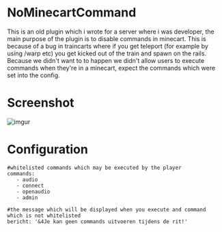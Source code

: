 # NoMinecartCommand
 This is an old plugin which i wrote for a server where i was developer, the main purpose of the plugin is to disable commands in minecart. This is because of a bug in traincarts where if you get teleport (for example by using /warp etc) you get kicked out of the train and spawn on the rails. Because we didn't want to to happen we didn't allow users to execute commands when they're in a minecart, expect the commands which were set into the config.
 
 # Screenshot
 ![imgur](https://i.imgur.com/Ywvrj1b.png)
 
 # Configuration
 ```
 #whitelisted commands which may be executed by the player
commands:
    - audio
    - connect
    - openaudio
    - admin

#the message which will be displayed when you execute and command which is not whitelisted
bericht: '&4Je kan geen commands uitvoeren tijdens de rit!' 
```
